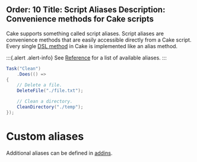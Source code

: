 Order: 10
Title: Script Aliases
Description: Convenience methods for Cake scripts
---

Cake supports something called script aliases. Script aliases are convenience methods that are easily accessible directly from a Cake script. Every single [DSL method](/dsl) in Cake is implemented like an alias method.

:::{.alert .alert-info}
See [Reference](/dsl) for a list of available aliases.
:::

```csharp
Task("Clean")
    .Does(() =>
{
    // Delete a file.
    DeleteFile("./file.txt");

    // Clean a directory.
    CleanDirectory("./temp");
});
```

# Custom aliases

Additional aliases can be defined in [addins](../extending/addins).
